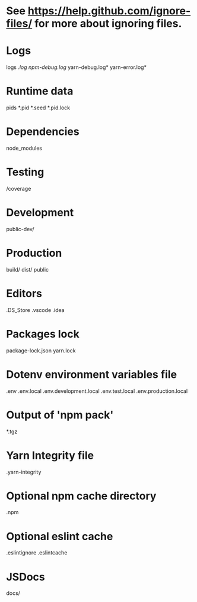 # See https://help.github.com/ignore-files/ for more about ignoring files.

# Logs
logs
*.log
npm-debug.log*
yarn-debug.log*
yarn-error.log*

# Runtime data
pids
*.pid
*.seed
*.pid.lock

# Dependencies
node_modules

# Testing
/coverage

# Development
public-dev/

# Production
build/
dist/
public

# Editors
.DS_Store
.vscode
.idea

# Packages lock
package-lock.json
yarn.lock

# Dotenv environment variables file
.env
.env.local
.env.development.local
.env.test.local
.env.production.local

# Output of 'npm pack'
*.tgz

# Yarn Integrity file
.yarn-integrity

# Optional npm cache directory
.npm

# Optional eslint cache
.eslintignore
.eslintcache

# JSDocs
docs/